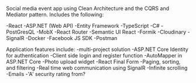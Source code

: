 Social media event app using Clean Architecture and the CQRS and Mediator pattern. Includes the following:

-React
-ASP.NET (Web API)
-Entity Framework
-TypeScript
-C#
-PostGresQL
-MobX
-React Router
-Semantic UI React
-Formik
-Cloudinary
-SignalR
-Docker
-Facebook JS SDK
-Postman

Application features include:
-multi-project solution
-ASP.NET Core Identity for authentication
-Client side login and register function
-AutoMapper in ASP.NET Core
-Photo upload widget
-React Final Form
-Paging, sorting, and filtering
-Real time web communication using SignalR
-Infinite scrolling
-Emails
-'A' security rating from?

